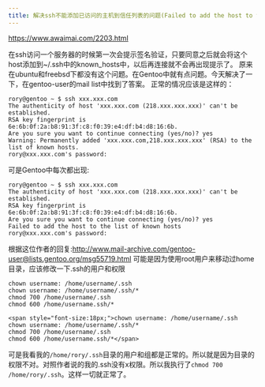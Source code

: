 ```yaml
---
title: 解决ssh不能添加已访问的主机到信任列表的问题(Failed to add the host to the list of known hosts) .
---
```


https://www.awaimai.com/2203.html

在ssh访问一个服务器的时候第一次会提示签名验证，只要同意之后就会将这个host添加到~/.ssh中的known_hosts中，以后再连接就不会再出现提示了。
   原来在ubuntu和freebsd下都没有这个问题。在Gentoo中就有点问题。今天解决了一下，在gentoo-user的mail list中找到了答案。
正常的情况应该是这样的：


```
rory@gentoo ~ $ ssh xxx.xxx.com
The authenticity of host 'xxx.xxx.com (218.xxx.xxx.xxx)' can't be established.
RSA key fingerprint is 6e:6b:0f:2a:b8:91:3f:c8:f0:39:e4:df:b4:d8:16:6b.
Are you sure you want to continue connecting (yes/no)? yes
Warning: Permanently added 'xxx.xxx.com,218.xxx.xxx.xxx' (RSA) to the list of known hosts.
rory@xxx.xxx.com's password:  
```
可是Gentoo中每次都出现:

```
rory@gentoo ~ $ ssh xxx.xxx.com
The authenticity of host 'xxx.xxx.com (218.xxx.xxx.xxx)' can't be established.
RSA key fingerprint is 6e:6b:0f:2a:b8:91:3f:c8:f0:39:e4:df:b4:d8:16:6b.
Are you sure you want to continue connecting (yes/no)? yes
Failed to add the host to the list of known hosts
rory@xxx.xxx.com's password:  
```

根据这位作者的回复:http://www.mail-archive.com/gentoo-user@lists.gentoo.org/msg55719.html
可能是因为使用root用户来移动过home目录，应该修改一下.ssh的用户和权限

```
chown username: /home/username/.ssh  
chown username: /home/username/.ssh/*  
chmod 700 /home/username/.ssh  
chmod 600 /home/username.ssh/*  
```


```
<span style="font-size:18px;">chown username: /home/username/.ssh  
chown username: /home/username/.ssh/*  
chmod 700 /home/username/.ssh  
chmod 600 /home/username.ssh/*</span>  
```

可是我看我的`/home/rory/.ssh`目录的用户和组都是正常的。所以就是因为目录的权限不对。对照作者说的我的.ssh没有x权限。所以我执行了` chmod 700 /home/rory/.ssh `。这样一切就正常了。


